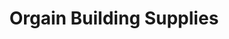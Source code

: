 ---
title: "Orgain Building Supplies"
url: /clarksville/orgain-building-supplies-commerce-street-2/
shop: trade
---